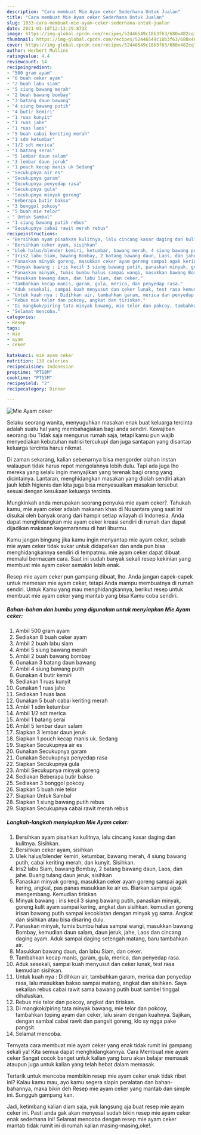 ```yaml
---
description: "Cara membuat Mie Ayam ceker Sederhana Untuk Jualan"
title: "Cara membuat Mie Ayam ceker Sederhana Untuk Jualan"
slug: 1033-cara-membuat-mie-ayam-ceker-sederhana-untuk-jualan
date: 2021-03-18T12:13:29.873Z
image: https://img-global.cpcdn.com/recipes/52446549c18b3f63/680x482cq70/mie-ayam-ceker-foto-resep-utama.jpg
thumbnail: https://img-global.cpcdn.com/recipes/52446549c18b3f63/680x482cq70/mie-ayam-ceker-foto-resep-utama.jpg
cover: https://img-global.cpcdn.com/recipes/52446549c18b3f63/680x482cq70/mie-ayam-ceker-foto-resep-utama.jpg
author: Herbert Mullins
ratingvalue: 4.4
reviewcount: 14
recipeingredient:
- "500 gram ayam"
- "8 buah ceker ayam"
- "2 buah labu siam"
- "5 siung bawang merah"
- "2 buah bawang bombay"
- "3 batang daun bawang"
- "4 siung bawang putih"
- "4 butir kemiri"
- "1 ruas kunyit"
- "1 ruas jahe"
- "1 ruas laos"
- "5 buah cabai keriting merah"
- "1 sdm ketumbar"
- "1/2 sdt merica"
- "1 batang serai"
- "5 lembar daun salam"
- "3 lembar daun jeruk"
- "1 pouch kecap manis uk Sedang"
- "Secukupnya air es"
- "Secukupnya garam"
- "Secukupnya penyedap rasa"
- "Secukupnya gula"
- "Secukupnya minyak goreng"
- "Beberapa butir bakso"
- "3 bonggol pokcoy"
- "5 buah mie telor"
- " Untuk Sambal"
- "1 siung bawang putih rebus"
- "Secukupnya cabai rawit merah rebus"
recipeinstructions:
- "Bersihkan ayam pisahkan kulitnya, lalu cincang kasar daging dan kulitnya. Sisihkan."
- "Bersihkan ceker ayam, sisihkan"
- "Ulek halus/blender kemiri, ketumbar, bawang merah, 4 siung bawang putih, cabai keriting merah, dan kunyit. Sisihkan."
- "Iris2 labu Siam, bawang Bombay, 2 batang bawang daun, Laos, dan jahe. Buang tulang daun jeruk, sisihkan"
- "Panaskan minyak goreng, masukkan ceker ayam goreng sampai agak kering, angkat, pas panas masukkan ke air es. Biarkan sampai agak mengembang. Kemudian tiriskan"
- "Minyak bawang : iris kecil 3 siung bawang putih, panaskan minyak, goreng kulit ayam sampai kering, angkat dan sisihkan. kemudian goreng irisan bawang putih sampai kecoklatan dengan minyak yg sama. Angkat dan sisihkan atau bisa disaring dulu."
- "Panaskan minyak, tumis bumbu halus sampai wangi, masukkan bawang Bombay, kemudian daun salam, daun jeruk, jahe, Laos dan cincang daging ayam. Aduk sampai daging setengah matang, baru tambahkan air."
- "Masukkan bawang daun, dan labu Siam, dan ceker."
- "Tambahkan kecap manis, garam, gula, merica, dan penyedap rasa."
- "Aduk sesekali, sampai kuah menyusut dan ceker lunak, test rasa kemudian sisihkan."
- "Untuk kuah nya : Didihkan air, tambahkan garam, merica dan penyedap rasa, lalu masukkan bakso sampai matang, angkat dan sisihkan. Saya sekalian rebus cabai rawit sama bawang putih buat sambel tinggal dihaluskan."
- "Rebus mie telor dan pokcoy, angkat dan tiriskan."
- "Di mangkok/piring tata minyak bawang, mie telor dan pokcoy, tambahkan toping ayam dan ceker, lalu siram dengan kuahnya. Sajikan, dengan sambal cabai rawit dan pangsit goreng, klo sy ngga pake pangsit."
- "Selamat mencoba."
categories:
- Resep
tags:
- mie
- ayam
- ceker

katakunci: mie ayam ceker 
nutrition: 130 calories
recipecuisine: Indonesian
preptime: "PT18M"
cooktime: "PT55M"
recipeyield: "2"
recipecategory: Dinner

---
```



![Mie Ayam ceker](https://img-global.cpcdn.com/recipes/52446549c18b3f63/680x482cq70/mie-ayam-ceker-foto-resep-utama.jpg)

Selaku seorang wanita, menyuguhkan masakan enak buat keluarga tercinta adalah suatu hal yang membahagiakan bagi anda sendiri. Kewajiban seorang ibu Tidak saja mengurus rumah saja, tetapi kamu pun wajib menyediakan kebutuhan nutrisi tercukupi dan juga santapan yang disantap keluarga tercinta harus nikmat.

Di zaman  sekarang, kalian sebenarnya bisa mengorder olahan instan walaupun tidak harus repot mengolahnya lebih dulu. Tapi ada juga lho mereka yang selalu ingin menyajikan yang terenak bagi orang yang dicintainya. Lantaran, menghidangkan masakan yang diolah sendiri akan jauh lebih higienis dan kita juga bisa menyesuaikan masakan tersebut sesuai dengan kesukaan keluarga tercinta. 



Mungkinkah anda merupakan seorang penyuka mie ayam ceker?. Tahukah kamu, mie ayam ceker adalah makanan khas di Nusantara yang saat ini disukai oleh banyak orang dari hampir setiap wilayah di Indonesia. Anda dapat menghidangkan mie ayam ceker kreasi sendiri di rumah dan dapat dijadikan makanan kegemaranmu di hari liburmu.

Kamu jangan bingung jika kamu ingin menyantap mie ayam ceker, sebab mie ayam ceker tidak sukar untuk didapatkan dan anda pun bisa menghidangkannya sendiri di tempatmu. mie ayam ceker dapat dibuat memalui bermacam cara. Saat ini sudah banyak sekali resep kekinian yang membuat mie ayam ceker semakin lebih enak.

Resep mie ayam ceker pun gampang dibuat, lho. Anda jangan capek-capek untuk memesan mie ayam ceker, tetapi Anda mampu membuatnya di rumah sendiri. Untuk Kamu yang mau menghidangkannya, berikut resep untuk membuat mie ayam ceker yang mantab yang bisa Kamu coba sendiri.

<!--inarticleads1-->

##### Bahan-bahan dan bumbu yang digunakan untuk menyiapkan Mie Ayam ceker:

1. Ambil 500 gram ayam
1. Sediakan 8 buah ceker ayam
1. Ambil 2 buah labu siam
1. Ambil 5 siung bawang merah
1. Ambil 2 buah bawang bombay
1. Gunakan 3 batang daun bawang
1. Ambil 4 siung bawang putih
1. Gunakan 4 butir kemiri
1. Sediakan 1 ruas kunyit
1. Gunakan 1 ruas jahe
1. Sediakan 1 ruas laos
1. Gunakan 5 buah cabai keriting merah
1. Ambil 1 sdm ketumbar
1. Ambil 1/2 sdt merica
1. Ambil 1 batang serai
1. Ambil 5 lembar daun salam
1. Siapkan 3 lembar daun jeruk
1. Siapkan 1 pouch kecap manis uk. Sedang
1. Siapkan Secukupnya air es
1. Gunakan Secukupnya garam
1. Gunakan Secukupnya penyedap rasa
1. Siapkan Secukupnya gula
1. Ambil Secukupnya minyak goreng
1. Sediakan Beberapa butir bakso
1. Sediakan 3 bonggol pokcoy
1. Siapkan 5 buah mie telor
1. Siapkan  Untuk Sambal
1. Siapkan 1 siung bawang putih rebus
1. Siapkan Secukupnya cabai rawit merah rebus




<!--inarticleads2-->

##### Langkah-langkah menyiapkan Mie Ayam ceker:

1. Bersihkan ayam pisahkan kulitnya, lalu cincang kasar daging dan kulitnya. Sisihkan.
1. Bersihkan ceker ayam, sisihkan
1. Ulek halus/blender kemiri, ketumbar, bawang merah, 4 siung bawang putih, cabai keriting merah, dan kunyit. Sisihkan.
1. Iris2 labu Siam, bawang Bombay, 2 batang bawang daun, Laos, dan jahe. Buang tulang daun jeruk, sisihkan
1. Panaskan minyak goreng, masukkan ceker ayam goreng sampai agak kering, angkat, pas panas masukkan ke air es. Biarkan sampai agak mengembang. Kemudian tiriskan
1. Minyak bawang : iris kecil 3 siung bawang putih, panaskan minyak, goreng kulit ayam sampai kering, angkat dan sisihkan. kemudian goreng irisan bawang putih sampai kecoklatan dengan minyak yg sama. Angkat dan sisihkan atau bisa disaring dulu.
1. Panaskan minyak, tumis bumbu halus sampai wangi, masukkan bawang Bombay, kemudian daun salam, daun jeruk, jahe, Laos dan cincang daging ayam. Aduk sampai daging setengah matang, baru tambahkan air.
1. Masukkan bawang daun, dan labu Siam, dan ceker.
1. Tambahkan kecap manis, garam, gula, merica, dan penyedap rasa.
1. Aduk sesekali, sampai kuah menyusut dan ceker lunak, test rasa kemudian sisihkan.
1. Untuk kuah nya : Didihkan air, tambahkan garam, merica dan penyedap rasa, lalu masukkan bakso sampai matang, angkat dan sisihkan. Saya sekalian rebus cabai rawit sama bawang putih buat sambel tinggal dihaluskan.
1. Rebus mie telor dan pokcoy, angkat dan tiriskan.
1. Di mangkok/piring tata minyak bawang, mie telor dan pokcoy, tambahkan toping ayam dan ceker, lalu siram dengan kuahnya. Sajikan, dengan sambal cabai rawit dan pangsit goreng, klo sy ngga pake pangsit.
1. Selamat mencoba.




Ternyata cara membuat mie ayam ceker yang enak tidak rumit ini gampang sekali ya! Kita semua dapat menghidangkannya. Cara Membuat mie ayam ceker Sangat cocok banget untuk kalian yang baru akan belajar memasak ataupun juga untuk kalian yang telah hebat dalam memasak.

Tertarik untuk mencoba membikin resep mie ayam ceker enak tidak ribet ini? Kalau kamu mau, ayo kamu segera siapin peralatan dan bahan-bahannya, maka bikin deh Resep mie ayam ceker yang mantab dan simple ini. Sungguh gampang kan. 

Jadi, ketimbang kalian diam saja, yuk langsung aja buat resep mie ayam ceker ini. Pasti anda gak akan menyesal sudah bikin resep mie ayam ceker enak sederhana ini! Selamat mencoba dengan resep mie ayam ceker mantab tidak rumit ini di rumah kalian masing-masing,oke!.


